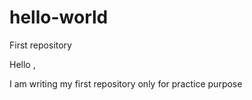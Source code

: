 # hello-world
First repository

Hello ,

I am writing my first repository only for practice purpose
